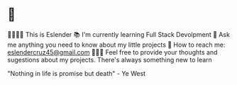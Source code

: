 # 👋

<!--
**EslenderCV/EslenderCV** is a ✨ _special_ ✨ repository because its `README.md` (this file) appears on your GitHub profile.

Here are some ideas to get you started:

- 🔭 I’m currently working on ...
- 🌱 I’m currently learning ...
- 👯 I’m looking to collaborate on ...
- 🤔 I’m looking for help with ...
- 💬 Ask me about ...
- 📫 How to reach me: ...
- 😄 Pronouns: ...
- ⚡ Fun fact: ...
-->

🫱🏻‍🫲🏽 This is Eslender
📚 I'm currently learning Full Stack Devolpment
🤨 Ask me anything you need to know about my little projects
📨 How to reach me: eslendercruz45@gmail.com
🙆🏻‍♂️ Feel free to provide your thoughts and sugestions 
about my projects. There's always something new to learn

"Nothing in life is promise but death" - Ye West

